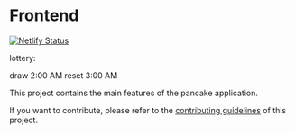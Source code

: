# Frontend

[![Netlify Status](https://api.netlify.com/api/v1/badges/7bebf1a3-be7b-4165-afd1-446256acd5e3/deploy-status)](https://app.netlify.com/sites/pancake-prod/deploys)

lottery: 

draw 2:00 AM 
reset 3:00 AM

This project contains the main features of the pancake application.

If you want to contribute, please refer to the [contributing guidelines](./CONTRIBUTING.md) of this project.
